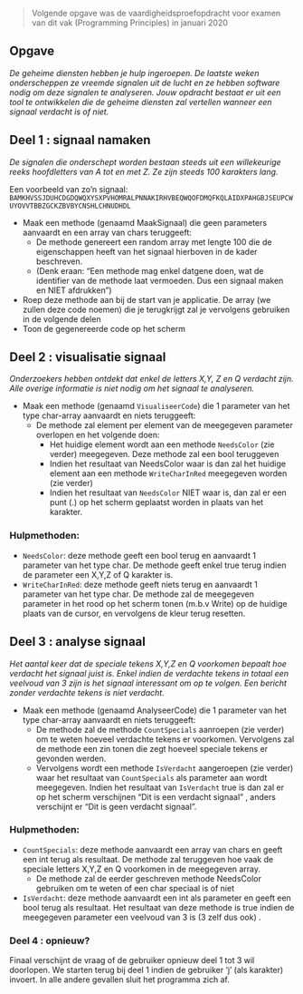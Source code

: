 > Volgende opgave was de vaardigheidsproefopdracht voor examen van dit vak (Programming Principles) in januari 2020

## Opgave

*De geheime diensten hebben je hulp ingeroepen. De laatste weken onderscheppen ze vreemde signalen uit de lucht en ze hebben software nodig om deze signalen te analyseren. Jouw opdracht bestaat er uit een tool te ontwikkelen die de geheime diensten zal vertellen wanneer een signaal verdacht is of niet.*


## Deel 1 : signaal namaken 

*De signalen die onderschept worden bestaan steeds uit een willekeurige reeks hoofdletters van A tot en met Z. Ze zijn steeds 100 karakters lang.*

Een voorbeeld van zo’n signaal:
``BAMKHVSSJDUHCDGDQWQXYSXPVHOMRALPNNAKIRHVBEQWQOFDMQFKQLAIDXPAHGBJSEUPCWUYOVVTBBZGCKZBVBYCNSHLCHNUDHDL``

* Maak een methode (genaamd MaakSignaal) die geen parameters aanvaardt en een array van chars teruggeeft:
  * De methode genereert een random array met lengte 100 die de eigenschappen heeft van het signaal hierboven in de kader beschreven. 
  * (Denk eraan: “Een methode mag enkel datgene doen, wat de identifier van de methode laat vermoeden. Dus een signaal maken en NIET afdrukken”)
* Roep deze methode aan bij de start van je applicatie. De array (we zullen deze code noemen) die je terugkrijgt zal je vervolgens gebruiken in de volgende delen
* Toon de gegenereerde code op het scherm

## Deel 2 : visualisatie signaal
*Onderzoekers hebben ontdekt dat enkel de letters X,Y, Z en Q verdacht zijn. Alle overige informatie is niet nodig om het signaal te analyseren.*

* Maak een methode (genaamd ``VisualiseerCode``) die 1 parameter van het type char-array aanvaardt en niets teruggeeft:  
  * De methode zal element per element van de meegegeven parameter overlopen en het volgende doen:
    * Het huidige element wordt aan een methode ``NeedsColor`` (zie verder) meegegeven. Deze methode zal een bool teruggeven
    * Indien het resultaat van NeedsColor waar is dan zal het huidige element aan een methode ``WriteCharInRed`` meegegeven worden (zie verder)
    * Indien het resultaat van ``NeedsColor`` NIET waar is, dan zal er een punt (.) op het scherm geplaatst worden in plaats van het karakter.

 

### Hulpmethoden:
* ``NeedsColor``: deze methode geeft een bool terug en aanvaardt 1 parameter van het type char. De methode geeft enkel true terug indien de parameter een X,Y,Z of Q karakter is.
* ``WriteCharInRed``: deze methode geeft niets terug en aanvaardt 1 parameter van het type char. De methode zal de meegegeven parameter in het rood op het scherm tonen (m.b.v Write) op de huidige plaats van de cursor, en vervolgens de kleur terug resetten.

## Deel 3 : analyse signaal 
*Het aantal keer dat de speciale tekens X,Y,Z en Q voorkomen bepaalt hoe verdacht het signaal juist is. Enkel indien de verdachte tekens in totaal een veelvoud van 3 zijn is het signaal interessant om op te volgen. Een bericht zonder verdachte tekens is niet verdacht.*

* Maak een methode (genaamd AnalyseerCode) die 1 parameter van het type char-array aanvaardt en niets teruggeeft:  
  * De methode zal de methode ``CountSpecials`` aanroepen (zie verder) om te weten hoeveel verdachte tekens er voorkomen. Vervolgens zal de methode een zin tonen die zegt hoeveel speciale tekens er gevonden werden.
  * Vervolgens wordt een methode ``IsVerdacht`` aangeroepen (zie verder) waar het resultaat van ``CountSpecials`` als parameter aan wordt meegegeven. Indien het resultaat van ``IsVerdacht`` true is dan zal er op het scherm verschijnen “Dit is een verdacht signaal” , anders verschijnt er “Dit is geen verdacht signaal”.
 

### Hulpmethoden:

* ``CountSpecials``: deze methode aanvaardt een array van chars en geeft een int terug als resultaat. De methode zal teruggeven hoe vaak de speciale letters X,Y,Z en Q voorkomen in de meegegeven array.
  * De methode zal de eerder geschreven methode NeedsColor gebruiken om te weten of een char speciaal is of niet
* ``IsVerdacht``: deze methode aanvaardt een int als parameter en geeft een bool terug als resultaat. Het resultaat van deze methode is true indien de meegegeven parameter een veelvoud van 3 is (3 zelf dus ook) .

### Deel 4 : opnieuw?
Finaal verschijnt de vraag of de gebruiker opnieuw deel 1 tot 3 wil doorlopen.  We starten terug bij deel 1 indien de gebruiker ‘j’ (als karakter) invoert. In alle andere gevallen sluit het programma zich af.

